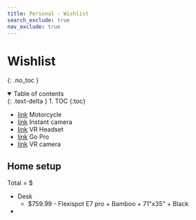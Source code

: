 ```yaml
---
title: Personal - Wishlist
search_exclude: true
nav_exclude: true
---
```


<!-- prettier-ignore-start -->
# Wishlist
{: .no_toc }

<details open markdown="block">
  <summary>
    Table of contents
  </summary>
  {: .text-delta }
1. TOC
{:toc}
</details>

<!-- prettier-ignore-end -->

-   [link](https://www.royalenfield.com/us/en/motorcycles/bullet-350/) Motorcycle
-   [link](https://instax.com/) Instant camera
-   [link](https://pimax.com/pages/pimax-12k) VR Headset
-   [link](https://gopro.com/en/us/) Go Pro
-   [link](https://www.insta360.com/) VR camera

## Home setup

Total = $

-   Desk
    -   $759.99 - Flexispot E7 pro + Bamboo + 71"x35" + Black
-
